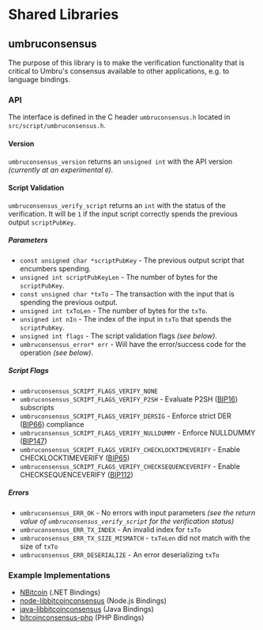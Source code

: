 Shared Libraries
================

## umbruconsensus

The purpose of this library is to make the verification functionality that is critical to Umbru's consensus available to other applications, e.g. to language bindings.

### API

The interface is defined in the C header `umbruconsensus.h` located in  `src/script/umbruconsensus.h`.

#### Version

`umbruconsensus_version` returns an `unsigned int` with the API version *(currently at an experimental `0`)*.

#### Script Validation

`umbruconsensus_verify_script` returns an `int` with the status of the verification. It will be `1` if the input script correctly spends the previous output `scriptPubKey`.

##### Parameters
- `const unsigned char *scriptPubKey` - The previous output script that encumbers spending.
- `unsigned int scriptPubKeyLen` - The number of bytes for the `scriptPubKey`.
- `const unsigned char *txTo` - The transaction with the input that is spending the previous output.
- `unsigned int txToLen` - The number of bytes for the `txTo`.
- `unsigned int nIn` - The index of the input in `txTo` that spends the `scriptPubKey`.
- `unsigned int flags` - The script validation flags *(see below)*.
- `umbruconsensus_error* err` - Will have the error/success code for the operation *(see below)*.

##### Script Flags
- `umbruconsensus_SCRIPT_FLAGS_VERIFY_NONE`
- `umbruconsensus_SCRIPT_FLAGS_VERIFY_P2SH` - Evaluate P2SH ([BIP16](https://github.com/bitcoin/bips/blob/master/bip-0016.mediawiki)) subscripts
- `umbruconsensus_SCRIPT_FLAGS_VERIFY_DERSIG` - Enforce strict DER ([BIP66](https://github.com/bitcoin/bips/blob/master/bip-0066.mediawiki)) compliance
- `umbruconsensus_SCRIPT_FLAGS_VERIFY_NULLDUMMY` - Enforce NULLDUMMY ([BIP147](https://github.com/bitcoin/bips/blob/master/bip-0147.mediawiki))
- `umbruconsensus_SCRIPT_FLAGS_VERIFY_CHECKLOCKTIMEVERIFY` - Enable CHECKLOCKTIMEVERIFY ([BIP65](https://github.com/bitcoin/bips/blob/master/bip-0065.mediawiki))
- `umbruconsensus_SCRIPT_FLAGS_VERIFY_CHECKSEQUENCEVERIFY` - Enable CHECKSEQUENCEVERIFY ([BIP112](https://github.com/bitcoin/bips/blob/master/bip-0112.mediawiki))

##### Errors
- `umbruconsensus_ERR_OK` - No errors with input parameters *(see the return value of `umbruconsensus_verify_script` for the verification status)*
- `umbruconsensus_ERR_TX_INDEX` - An invalid index for `txTo`
- `umbruconsensus_ERR_TX_SIZE_MISMATCH` - `txToLen` did not match with the size of `txTo`
- `umbruconsensus_ERR_DESERIALIZE` - An error deserializing `txTo`

### Example Implementations
- [NBitcoin](https://github.com/NicolasDorier/NBitcoin/blob/master/NBitcoin/Script.cs#L814) (.NET Bindings)
- [node-libbitcoinconsensus](https://github.com/bitpay/node-libbitcoinconsensus) (Node.js Bindings)
- [java-libbitcoinconsensus](https://github.com/dexX7/java-libbitcoinconsensus) (Java Bindings)
- [bitcoinconsensus-php](https://github.com/Bit-Wasp/bitcoinconsensus-php) (PHP Bindings)
